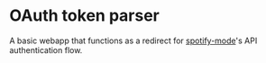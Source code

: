 # OAuth token parser

A basic webapp that functions as a redirect for [spotify-mode](https://github.com/actual-size/spotify-mode)'s API authentication flow.
